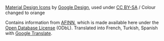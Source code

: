 [Material Design Icons](https://github.com/google/material-design-icons/releases/tag/1.0.0) by [Google Design](http://www.google.com/design/), used under [CC BY-SA](http://creativecommons.org/licenses/by-sa/4.0/) / Colour changed to orange

Contains information from [AFINN](http://neuro.imm.dtu.dk/wiki/AFINN), which is made available here under the [Open Database License](http://opendatacommons.org/licenses/odbl/1.0/) (ODbL). Translated into French, Turkish, Spanish with [Google Translate](http://translate.google.com/).